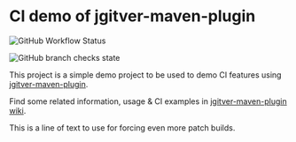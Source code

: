 # CI demo of jgitver-maven-plugin

![GitHub Workflow Status](https://img.shields.io/github/workflow/status/aboveproperty/ci-cd-demo/Release?style=plastic)

![GitHub branch checks state](https://img.shields.io/github/checks-status/aboveproperty/ci-cd-demo/main?style=plastic)

This project is a simple demo project to be used to demo CI features using [jgitver-maven-plugin](https://github.com/jgitver/jgitver-maven-plugin).

Find some related information, usage & CI examples in [jgitver-maven-plugin wiki](https://github.com/jgitver/jgitver-maven-plugin/wiki).

This is a line of text to use for forcing even more patch builds.
